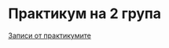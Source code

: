 # Практикум на 2 група
[Записи от практикумите](https://drive.google.com/drive/folders/1xwjK4JYI5lm9ySMgNpT4ZhBoqzVhHYYV?usp=sharing)